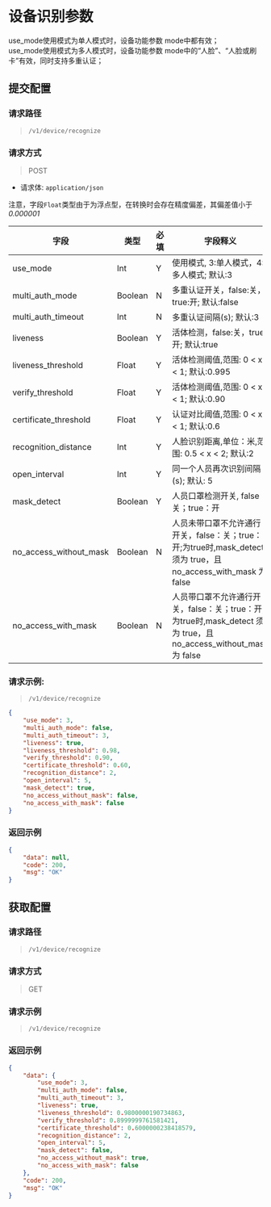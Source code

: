 # 设备识别参数
use_mode使用模式为单人模式时，设备功能参数 mode中都有效；  
use_mode使用模式为多人模式时，设备功能参数 mode中的“人脸”、“人脸或刷卡”有效，同时支持多重认证；

## 提交配置

### 请求路径

> `​/v1​/device​/recognize`

### 请求方式

> POST

- 请求体: `application/json`

注意，字段`Float`类型由于为浮点型，在转换时会存在精度偏差，其偏差值小于*0.000001*

| 字段                   | 类型    | 必填 | 字段释义                                    |
| ---------------------- | ------- | ---- | ------------------------------------------- |
| use_mode               | Int     | Y    | 使用模式, 3:单人模式，4:多人模式; 默认:3        |
| multi_auth_mode        | Boolean | N    | 多重认证开关，false:关，true:开; 默认:false            |
| multi_auth_timeout     | Int     | N    | 多重认证间隔(s); 默认:3                             |
| liveness               | Boolean | Y    | 活体检测，false:关，true:开; 默认:true                 |
| liveness_threshold     | Float   | Y   | 活体检测阈值,范围: 0 < x < 1; 默认:0.995 |
| verify_threshold       | Float   | Y    | 活体检测阈值,范围: 0 < x < 1; 默认:0.90    |
| certificate_threshold  | Float   | Y    | 认证对比阈值,范围: 0 < x < 1; 默认:0.6     |
| recognition_distance   | Int     | Y    | 人脸识别距离,单位：米,范围: 0.5 < x < 2; 默认:2  |
| open_interval          | Int     | Y    | 同一个人员再次识别间隔(s); 默认: 5                             |
| mask_detect            | Boolean | Y    | 人员口罩检测开关, false：关；true：开          |
| no_access_without_mask | Boolean | N    | 人员未带口罩不允许通行开关，false：关；true：开;为true时,mask_detect 须为 true，且 no_access_with_mask 为 false |
| no_access_with_mask    | Boolean | N    | 人员带口罩不允许通行开关，false：关；true：开;为true时,mask_detect 须为 true，且 no_access_without_mask 为 false   |

### 请求示例:

> `​/v1​/device​/recognize`

```json
{
    "use_mode": 3,
    "multi_auth_mode": false,
    "multi_auth_timeout": 3,
    "liveness": true,
    "liveness_threshold": 0.98,
    "verify_threshold": 0.90,
    "certificate_threshold": 0.60,
    "recognition_distance": 2,
    "open_interval": 5,
    "mask_detect": true,
    "no_access_without_mask": false,
    "no_access_with_mask": false
}
```
### 返回示例

```json
{
    "data": null,
    "code": 200,
    "msg": "OK"
}
```

## 获取配置

### 请求路径

> `​/v1​/device​/recognize`

### 请求方式

> GET

### 请求示例

> `​/v1​/device​/recognize`

### 返回示例

```json
{
    "data": {
        "use_mode": 3,
        "multi_auth_mode": false,
        "multi_auth_timeout": 3,
        "liveness": true,
        "liveness_threshold": 0.9800000190734863,
        "verify_threshold": 0.8999999761581421,
        "certificate_threshold": 0.6000000238418579,
        "recognition_distance": 2,
        "open_interval": 5,
        "mask_detect": false,
        "no_access_without_mask": true,
        "no_access_with_mask": false
    },
    "code": 200,
    "msg": "OK"
}
```

